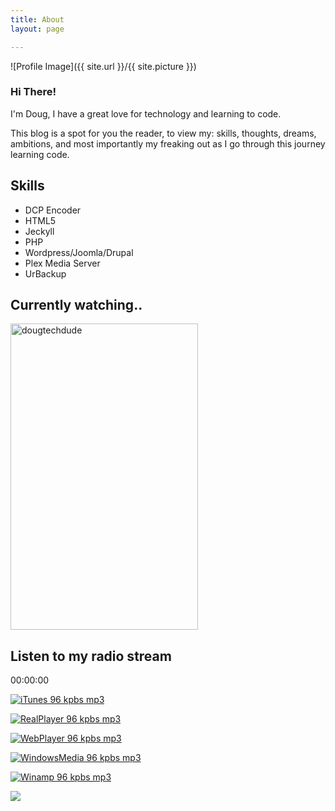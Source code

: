```yaml
---
title: About
layout: page

---
```

![Profile Image]({{ site.url }}/{{ site.picture }})

<h3>Hi There!</h3>

<p>I'm Doug, I have a great love for technology and learning to code.</p>

<p>This blog is a spot for you the reader, to view my: skills, thoughts, dreams, ambitions, and most importantly my freaking out as I go through this journey learning code.</p>



<h2>Skills</h2>

<ul class="skill-list">
<li>DCP Encoder</li>
    <li>HTML5</li>
<li>Jeckyll</li>
<li>PHP</li>
<li>Wordpress/Joomla/Drupal</li>
<li>Plex Media Server</li>
<li>UrBackup</li>
</ul>


    
<h2>Currently watching..</h2>   

<a target="_blank" href="https://trakt.tv/users/dougtechdude"><img width="300" height="490" alt="dougtechdude" src="https://widgets.trakt.tv/users/f3a42ad0824a065323260cb3c0469b46/watched/poster@2x.jpg" /></a>

<h2>Listen to my radio stream</h2>
<div style="width: 300px;">
<div class="sc-status-widget">
<div is="stream-status-widget" 
lang="en" 
api-base="https://usa10.fastcast4u.com:3140/api/v2" 
server-id="1" 
bgcolor="#ffffff"
bgopacity="1"
bgimage=""
meta_font_size="14"
meta_font_style="normal"
meta_font_color="#000000"
meta_opacity="1"
progress_bar_color="#486bcd"
progress_bar_bg_color="#e1e1e1"
progress_bar_height="25"
progress_opacity="1"
progress_font_color="#000000"
progress_font_opacity="1"
track_image_default="https://usa10.fastcast4u.com:3140/media/tracks/default_track_img.png"
track_image_size="80"
vote_show="true"
vote_buttons_color="#000000"
vote_results_font_color_neg="#ff0000"
vote_results_font_color_pos="#00ff00"
vote_results_font_size="14"
>
</div>
</div>
</div>
<link rel="stylesheet" type="text/css" href="https://usa10.fastcast4u.com:3140/media/static/css/current_track_widget/status_widget.css" />
<link href="https://usa10.fastcast4u.com:3140/media/static/css/player/base.css" rel="stylesheet" type="text/css" />
<link href="https://usa10.fastcast4u.com:3140/media/static/css/player/style-5-mini.css" rel="stylesheet" type="text/css" />
<link href="https://usa10.fastcast4u.com:3140/media/static/css/ui/jquery.ui.slider.css" rel="stylesheet" type="text/css" />
<script>
if (typeof jQuery == 'undefined') { 
  var i = "i";
  document.write('<script type="text/javascript" src="https://code.jquery.com/jquery-2.2.4.min.js"></scr' + i + 'pt>');
}
</script>
<script type="text/javascript" src="https://usa10.fastcast4u.com:3140/media/static/js/jplayer/jquery.jplayer.min.js"></script>
<script type="text/javascript" src="https://usa10.fastcast4u.com:3140/media/static/js/jplayer/jquery-ui-1.10.2.custom.min.js"></script>
<script type="text/javascript" src="https://usa10.fastcast4u.com:3140/media/static/js/jplayer/modernizr.js"></script>
<script type="text/javascript" src="https://usa10.fastcast4u.com:3140/media/static/js/jplayer/rt_pl.js"></script>
<div id="rtJpID-1"></div>
<div class="rtplwrapperForIe-mini">
<div id="rtplayer-1" class="rtplmain_window-mini gradient_style-5-mini">
<a id="button_play_stop-1" class="rtplbutton_play_stop-mini button_play_stop_style-5-mini" href="#"></a>
<div id="current_time-1" class="rtplcurrent_time-mini">00:00:00</div>
<a id="rtplmute-1" class="rtplmute-mini button_mute_style-5-mini" href="#"></a>
<div id="rtplvolume-1" class="rtplvolume-mini"></div>
<a id="rtplmaxvol-1" class="rtplmaxvol-mini button_max_vol_style-5-mini" href="#"></a>
</div>
</div>
<script>$(document).ready( function(){ new RTPlayer( 1, 50, false, "https://usa10.fastcast4u.com:3140",  "mp3", {"mp3": "https://usa10.fastcast4u.com:3165/stream"}, "en")  });</script>

<!-- iTunes 96 kpbs mp3 -->
<a href="https://usa10.fastcast4u.com:3140/dougi3/1/itunes.pls"><img src="https://usa10.fastcast4u.com:3140/media/static/images/listener/itunes.png" title="iTunes 96 kpbs mp3"></a>

<!-- RealPlayer 96 kpbs mp3 -->
<a href="https://usa10.fastcast4u.com:3140/dougi3/1/realplayer.ram"><img src="https://usa10.fastcast4u.com:3140/media/static/images/listener/realplayer.png" title="RealPlayer 96 kpbs mp3"></a>

<!-- WebPlayer 96 kpbs mp3 -->
<a href="https://usa10.fastcast4u.com:3140/dougi3/1/web"><img src="https://usa10.fastcast4u.com:3140/media/static/images/listener/web.png" title="WebPlayer 96 kpbs mp3"></a>

<!-- WindowsMedia 96 kpbs mp3 -->
<a href="https://usa10.fastcast4u.com:3140/dougi3/1/wmp.asx"><img src="https://usa10.fastcast4u.com:3140/media/static/images/listener/mplayer.png" title="WindowsMedia 96 kpbs mp3"></a>

<!-- Winamp 96 kpbs mp3 -->
<a href="https://usa10.fastcast4u.com:3140/dougi3/1/winamp.m3u"><img src="https://usa10.fastcast4u.com:3140/media/static/images/listener/winamp.png" title="Winamp 96 kpbs mp3"></a>

![](https://i.ibb.co/Ln9Cg98/r0lf.jpg)
